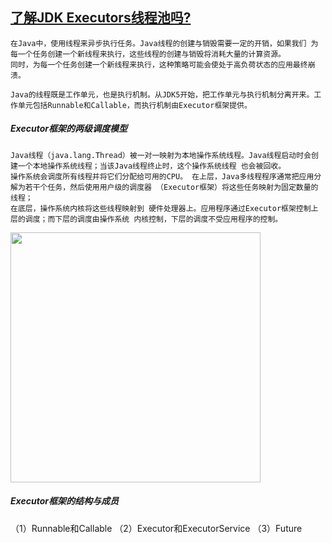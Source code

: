 ## [了解JDK Executors线程池吗?](https://developer.aliyun.com/article/633782)
```shell
在Java中，使用线程来异步执行任务。Java线程的创建与销毁需要一定的开销，如果我们 为每一个任务创建一个新线程来执行，这些线程的创建与销毁将消耗大量的计算资源。
同时，为每一个任务创建一个新线程来执行，这种策略可能会使处于高负荷状态的应用最终崩溃。

Java的线程既是工作单元，也是执行机制。从JDK5开始，把工作单元与执行机制分离开来。工作单元包括Runnable和Callable，而执行机制由Executor框架提供。
```
##### Executor框架的两级调度模型

```shell
Java线程（java.lang.Thread）被一对一映射为本地操作系统线程。Java线程启动时会创建一个本地操作系统线程；当该Java线程终止时，这个操作系统线程 也会被回收。
操作系统会调度所有线程并将它们分配给可用的CPU。 在上层，Java多线程程序通常把应用分解为若干个任务，然后使用用户级的调度器 （Executor框架）将这些任务映射为固定数量的线程；
在底层，操作系统内核将这些线程映射到 硬件处理器上。应用程序通过Executor框架控制上层的调度；而下层的调度由操作系统 内核控制，下层的调度不受应用程序的控制。
```

<img src='https://user-images.githubusercontent.com/48756217/226271525-30d94144-95d0-4b13-b143-2a1ea3c9257f.png' width='400px' height='400px'>

##### Executor框架的结构与成员
（1）Runnable和Callable
（2）Executor和ExecutorService
（3）Future

